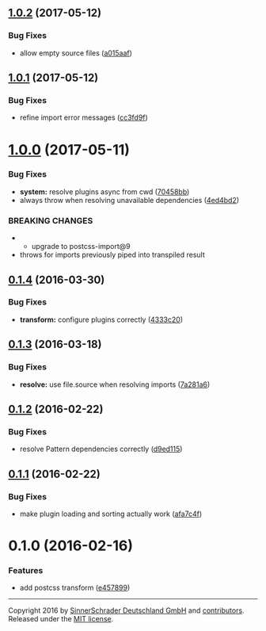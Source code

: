 <a name="1.0.2"></a>
## [1.0.2](https://github.com/sinnerschrader/patternplate-transform-postcss/compare/v1.0.1...v1.0.2) (2017-05-12)


### Bug Fixes

* allow empty source files ([a015aaf](https://github.com/sinnerschrader/patternplate-transform-postcss/commit/a015aaf))



<a name="1.0.1"></a>
## [1.0.1](https://github.com/sinnerschrader/patternplate-transform-postcss/compare/v1.0.0...v1.0.1) (2017-05-12)


### Bug Fixes

* refine import error messages ([cc3fd9f](https://github.com/sinnerschrader/patternplate-transform-postcss/commit/cc3fd9f))



<a name="1.0.0"></a>
# [1.0.0](https://github.com/sinnerschrader/patternplate-transform-postcss/compare/v0.1.4...v1.0.0) (2017-05-11)


### Bug Fixes

* **system:** resolve plugins async from cwd ([70458bb](https://github.com/sinnerschrader/patternplate-transform-postcss/commit/70458bb))
* always throw when resolving unavailable dependencies ([4ed4bd2](https://github.com/sinnerschrader/patternplate-transform-postcss/commit/4ed4bd2))


### BREAKING CHANGES

* * upgrade to postcss-import@9
* throws for imports previously piped into transpiled result



<a name="0.1.4"></a>
## [0.1.4](https://github.com/sinnerschrader/patternplate-transform-postcss/compare/v0.1.3...v0.1.4) (2016-03-30)


### Bug Fixes

* **transform:** configure plugins correctly ([4333c20](https://github.com/sinnerschrader/patternplate-transform-postcss/commit/4333c20))



<a name="0.1.3"></a>
## [0.1.3](https://github.com/sinnerschrader/patternplate-transform-postcss/compare/v0.1.2...v0.1.3) (2016-03-18)


### Bug Fixes

* **resolve:** use file.source when resolving imports ([7a281a6](https://github.com/sinnerschrader/patternplate-transform-postcss/commit/7a281a6))



<a name="0.1.2"></a>
## [0.1.2](https://github.com/sinnerschrader/patternplate-transform-postcss/compare/v0.1.1...v0.1.2) (2016-02-22)


### Bug Fixes

* resolve Pattern dependencies correctly ([d9ed115](https://github.com/sinnerschrader/patternplate-transform-postcss/commit/d9ed115))



<a name="0.1.1"></a>
## [0.1.1](https://github.com/sinnerschrader/patternplate-transform-postcss/compare/v0.1.0...v0.1.1) (2016-02-22)


### Bug Fixes

* make plugin loading and sorting actually work ([afa7c4f](https://github.com/sinnerschrader/patternplate-transform-postcss/commit/afa7c4f))



<a name="0.1.0"></a>
# 0.1.0 (2016-02-16)


### Features

* add postcss transform ([e457899](https://github.com/sinnerschrader/patternplate-transform-postcss/commit/e457899))





---
Copyright 2016 by [SinnerSchrader Deutschland GmbH](https://github.com/sinnerschrader) and [contributors](./graphs/contributors). Released under the [MIT license]('./license.md').
